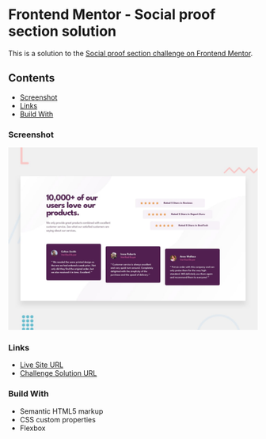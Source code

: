 # Frontend Mentor - Social proof section solution

This is a solution to the [Social proof section challenge on Frontend Mentor](https://www.frontendmentor.io/challenges/social-proof-section-6e0qTv_bA).

## Contents

- [Screenshot](#screenshot)
- [Links](#links)
- [Build With](#build-with)

### Screenshot

![alt text](design/desktop-preview.jpg)

### Links

- [Live Site URL](https://debabratabanik.github.io/social-proof-section-master/)
- [Challenge Solution URL](https://www.frontendmentor.io/solutions/socialproofsectionmaster-G3oE9yw7Sb)

### Build With

- Semantic HTML5 markup
- CSS custom properties
- Flexbox
